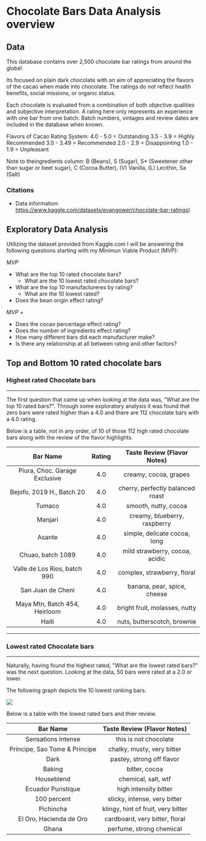 # **Chocolate Bars Data Analysis overview**



## Data

This database contains over 2,500 chocolate bar ratings from around the globe!

Its focused on plain dark chocolate with an aim of appreciating the flavors of the cacao when made into chocolate. The ratings do not reflect health benefits, social missions, or organic status.

Each chocolate is evaluated from a combination of both objective qualities and subjective interpretation. A rating here only represents an experience with one bar from one batch. Batch numbers, vintages and review dates are included in the database when known.

Flavors of Cacao Rating System:
4.0 - 5.0 = Outstanding
3.5 - 3.9 = Highly Recommended
3.0 - 3.49 = Recommended
2.0 - 2.9 = Disappointing
1.0 - 1.9 = Unpleasant

Note to theingredients column:
B (Beans), S (Sugar), S* (Sweetener other than sugar or beet sugar), C (Cocoa Butter), (V) Vanilla, (L) Lecithin, Sa (Salt)

### **Citations**
- Data information: https://www.kaggle.com/datasets/evangower/chocolate-bar-ratings)

## Exploratory Data Analysis

Utilizing the dataset provided from Kaggle.com I will be answering the following questions starting with my Minimun Viable Product (MVP):

*MVP* 
- What are the top 10 rated chocolate bars?
    - What are the 10 lowest rated chocolate bars?
- What are the top 10 manufactureres by rating?
    - What are the 10 lowest rated?
- Does the bean origin effect rating?

*MVP +*
- Does the cocao percentage effect rating?
- Does the number of ingredients effect rating?
- How many different bars did each manufacturer make?
- Is there any relationship at all between rating and other factors?

## **Top and Bottom 10 rated chocolate bars**

### Highest rated Chocolate bars
___
The first question that came up when looking at the data was, "What are the top 10 rated bars?". Through some exploratory analysis it was found that zero bars were rated higher than a 4.0 and there are 112 chocolate bars with a 4.0 rating.

Below is a table, not in any order, of 10 of those 112 high rated chocolate bars along with the review of the flavor highlights.

|            Bar Name           | Rating |    Taste Review (Flavor Notes)   |
|:-----------------------------:|:------:|:--------------------------------:|
| Piura, Choc. Garage Exclusive |   4.0  | creamy, cocoa, grapes            |
| Bejofo, 2019 H., Batch 20     |   4.0  | cherry, perfectly balanced roast |
| Tumaco                        |   4.0  | smooth, nutty, cocoa             |
| Manjari                       |   4.0  | creamy, blueberry, raspberry     |
| Asante                        |   4.0  | simple, delicate cocoa, long     |
| Chuao, batch 1089             |   4.0  | mild strawberry, cocoa, acidic   |
| Valle de Los Rios, batch 990  |   4.0  | complex, strawberry, floral      |
| San Juan de Cheni             |   4.0  | banana, pear, spice, cheese      |
| Maya Mtn, Batch 454, Heirloom |   4.0  | bright fruit, molasses, nutty    |
| Haiti                         |   4.0  | nuts, butterscotch, brownie      |
___
### Lowest rated Chocolate bars
___
Naturally, having found the highest rated, "What are the lowest rated bars?" was the next question. Looking at the data, 50 bars were rated at a 2.0 or lower. 


The following graph depicts the 10 lowest ranking bars.

![](../Mid-Term-Project/images/Lowest%20Rated%20Chocolate%20Bar.png)

Below is a table with the lowest rated bars and thier review.

|            Bar Name           |     Taste Review (Flavor Notes)    |
|:-----------------------------:|:----------------------------------:|
|       Sensations Intense      |        this is not chocolate       |
| Principe, Sao Tome & Principe |     chalky, musty, very bitter     |
|              Dark             |      pastey, strong off flavor     |
|             Baking            |            bitter, cocoa           |
|           Houseblend          |         chemical, salt, wtf        |
|       Ecuador Puristique      |        high intensity bitter       |
|          100 percent          |    sticky, intense, very bitter    |
|           Pichincha           | klingy, hint of fruit, very bitter |
|    El Oro, Hacienda de Oro    |   cardboard, very bitter, floral   |
|             Ghana             |      perfume, strong chemical      |

